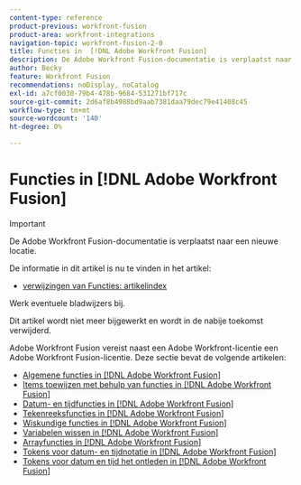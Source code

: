 ```yaml
---
content-type: reference
product-previous: workfront-fusion
product-area: workfront-integrations
navigation-topic: workfront-fusion-2-0
title: Functies in  [!DNL Adobe Workfront Fusion]
description: De Adobe Workfront Fusion-documentatie is verplaatst naar een nieuwe locatie. Dit artikel is vervangen, maar bevat een koppeling naar het nieuwe artikel dat deze functionaliteit behandelt.
author: Becky
feature: Workfront Fusion
recommendations: noDisplay, noCatalog
exl-id: a7cf0030-79b4-478b-9684-531271bf717c
source-git-commit: 2d6af8b4988bd9aab7381daa79dec79e41408c45
workflow-type: tm+mt
source-wordcount: '140'
ht-degree: 0%

---
```


# Functies in [!DNL Adobe Workfront Fusion]

>[!IMPORTANT]
>
>De Adobe Workfront Fusion-documentatie is verplaatst naar een nieuwe locatie.
>
>De informatie in dit artikel is nu te vinden in het artikel:
>
>* [ verwijzingen van Functies: artikelindex ](https://experienceleague.adobe.com/docs/workfront-fusion/using/references/mapping-panel/functions/functions-toc.html)
>
>Werk eventuele bladwijzers bij.
>
>Dit artikel wordt niet meer bijgewerkt en wordt in de nabije toekomst verwijderd.

Adobe Workfront Fusion vereist naast een Adobe Workfront-licentie een Adobe Workfront Fusion-licentie.
Deze sectie bevat de volgende artikelen:

* [Algemene functies in  [!DNL Adobe Workfront Fusion]](../../workfront-fusion/functions/general-functions.md)
* [Items toewijzen met behulp van functies in  [!DNL Adobe Workfront Fusion]](../../workfront-fusion/functions/map-using-functions.md)
* [Datum- en tijdfuncties in  [!DNL Adobe Workfront Fusion]](../../workfront-fusion/functions/date-and-time-functions.md)
* [Tekenreeksfuncties in  [!DNL Adobe Workfront Fusion]](../../workfront-fusion/functions/string-functions.md)
* [Wiskundige functies in  [!DNL Adobe Workfront Fusion]](../../workfront-fusion/functions/math-functions.md)
* [Variabelen wissen in  [!DNL Adobe Workfront Fusion]](../../workfront-fusion/functions/math-variables.md)
* [Arrayfuncties in  [!DNL Adobe Workfront Fusion]](../../workfront-fusion/functions/array-functions.md)
* [Tokens voor datum- en tijdnotatie in  [!DNL Adobe Workfront Fusion]](../../workfront-fusion/functions/tokens-for-date-and-time-formatting.md)
* [Tokens voor datum en tijd het ontleden in  [!DNL Adobe Workfront Fusion]](../../workfront-fusion/functions/tokens-for-date-and-time-parsing.md)
